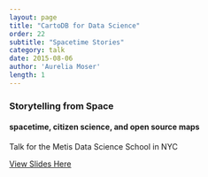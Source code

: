 ```yaml
---
layout: page
title: "CartoDB for Data Science"
order: 22
subtitle: "Spacetime Stories"
category: talk
date: 2015-08-06
author: 'Aurelia Moser'
length: 1
---
```



### Storytelling from Space
#### spacetime, citizen science, and open source maps

Talk for the Metis Data Science School in NYC

[View Slides Here](https://speakerdeck.com/andrewxhill/maps-lies-and-storytelling-p01-introduction)